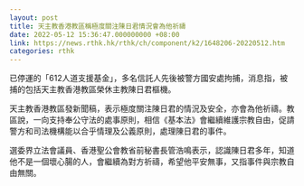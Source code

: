 ```yaml
---
layout: post
title: 天主教香港教區稱極度關注陳日君情況會為他祈禱
date: 2022-05-12 15:36:47.000000000 +08:00
link: https://news.rthk.hk/rthk/ch/component/k2/1648206-20220512.htm
categories: rthk
---
```


已停運的「612人道支援基金」，多名信託人先後被警方國安處拘捕，消息指，被捕的包括天主教香港教區榮休主教陳日君樞機。
 
天主教香港教區發新聞稿，表示極度關注陳日君的情況及安全，亦會為他祈禱。教區說，一向支持奉公守法的處事原則，相信《基本法》會繼續維護宗教自由，促請警方和司法機構能以合乎情理及公義原則，處理陳日君的事件。

選委界立法會議員、香港聖公會教省前秘書長管浩鳴表示，認識陳日君多年，知道他不是一個壞心腸的人，會繼續為對方祈禱，希望他平安無事，又指事件與宗教自由無關。
